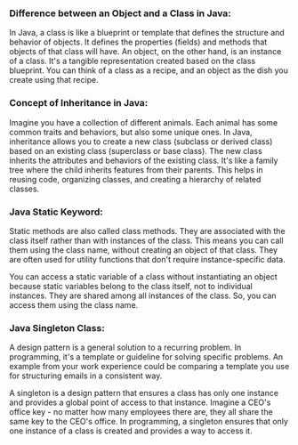 ### Difference between an Object and a Class in Java:
In Java, a class is like a blueprint or template that defines the structure and behavior of objects. It defines the properties (fields) and methods that objects of that class will have. An object, on the other hand, is an instance of a class. It's a tangible representation created based on the class blueprint. You can think of a class as a recipe, and an object as the dish you create using that recipe.

### Concept of Inheritance in Java:
Imagine you have a collection of different animals. Each animal has some common traits and behaviors, but also some unique ones. In Java, inheritance allows you to create a new class (subclass or derived class) based on an existing class (superclass or base class). The new class inherits the attributes and behaviors of the existing class. It's like a family tree where the child inherits features from their parents. This helps in reusing code, organizing classes, and creating a hierarchy of related classes.

### Java Static Keyword:
Static methods are also called class methods. They are associated with the class itself rather than with instances of the class. This means you can call them using the class name, without creating an object of that class. They are often used for utility functions that don't require instance-specific data.

You can access a static variable of a class without instantiating an object because static variables belong to the class itself, not to individual instances. They are shared among all instances of the class. So, you can access them using the class name.

### Java Singleton Class:
A design pattern is a general solution to a recurring problem. In programming, it's a template or guideline for solving specific problems. An example from your work experience could be comparing a template you use for structuring emails in a consistent way.

A singleton is a design pattern that ensures a class has only one instance and provides a global point of access to that instance. Imagine a CEO's office key - no matter how many employees there are, they all share the same key to the CEO's office. In programming, a singleton ensures that only one instance of a class is created and provides a way to access it.